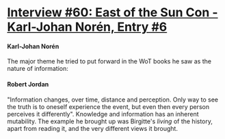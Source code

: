 # [Interview #60: East of the Sun Con - Karl-Johan Norén, Entry #6](https://www.theoryland.com/intvmain.php?i=60#6)

#### Karl-Johan Norén

The major theme he tried to put forward in the WoT books he saw as the nature of information:

#### Robert Jordan

"Information changes, over time, distance and perception. Only way to see the truth is to oneself experience the event, but even then every person perceives it differently". Knowledge and information has an inherent mutability. The example he brought up was Birgitte's
*living*
of the history, apart from reading it, and the very different views it brought.

